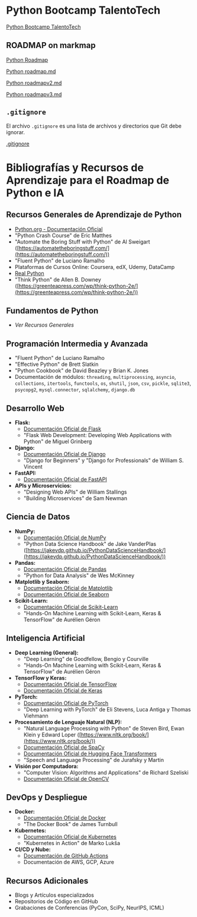 # Python Bootcamp TalentoTech

[Python Bootcamp TalentoTech](https://talentotech2.com.co/)

## ROADMAP on markmap

[Python Roadmap](https://roadmap.sh/python)

[Python roadmap.md](roadmap.md)

[Python roadmapv2.md](roadmapv2.md)

[Python roadmapv3.md](roadmapv3.md)


## `.gitignore`

El archivo `.gitignore` es una lista de archivos y directorios que Git debe ignorar.

[.gitignore](./.gitignore)


# Bibliografías y Recursos de Aprendizaje para el Roadmap de Python e IA

## Recursos Generales de Aprendizaje de Python
- [Python.org - Documentación Oficial](https://docs.python.org/3/)
- "Python Crash Course" de Eric Matthes
- "Automate the Boring Stuff with Python" de Al Sweigart ([https://automatetheboringstuff.com/](https://automatetheboringstuff.com/))
- "Fluent Python" de Luciano Ramalho
- Plataformas de Cursos Online: Coursera, edX, Udemy, DataCamp
- [Real Python](https://realpython.com/)
- "Think Python" de Allen B. Downey ([https://greenteapress.com/wp/think-python-2e/](https://greenteapress.com/wp/think-python-2e/))

## Fundamentos de Python
- *Ver Recursos Generales*

## Programación Intermedia y Avanzada
- "Fluent Python" de Luciano Ramalho
- "Effective Python" de Brett Slatkin
- "Python Cookbook" de David Beazley y Brian K. Jones
- Documentación de módulos: `threading`, `multiprocessing`, `asyncio`, `collections`, `itertools`, `functools`, `os`, `shutil`, `json`, `csv`, `pickle`, `sqlite3`, `psycopg2`, `mysql.connector`, `sqlalchemy`, `django.db`

## Desarrollo Web
- **Flask:**
  - [Documentación Oficial de Flask](https://flask.palletsprojects.com/en/3.0.x/)
  - "Flask Web Development: Developing Web Applications with Python" de Miguel Grinberg
- **Django:**
  - [Documentación Oficial de Django](https://docs.djangoproject.com/en/5.0/)
  - "Django for Beginners" y "Django for Professionals" de William S. Vincent
- **FastAPI:**
  - [Documentación Oficial de FastAPI](https://fastapi.tiangolo.com/)
- **APIs y Microservicios:**
  - "Designing Web APIs" de William Stallings
  - "Building Microservices" de Sam Newman

## Ciencia de Datos
- **NumPy:**
  - [Documentación Oficial de NumPy](https://numpy.org/doc/stable/)
  - "Python Data Science Handbook" de Jake VanderPlas ([https://jakevdp.github.io/PythonDataScienceHandbook/](https://jakevdp.github.io/PythonDataScienceHandbook/))
- **Pandas:**
  - [Documentación Oficial de Pandas](https://pandas.pydata.org/docs/)
  - "Python for Data Analysis" de Wes McKinney
- **Matplotlib y Seaborn:**
  - [Documentación Oficial de Matplotlib](https://matplotlib.org/stable/contents.html)
  - [Documentación Oficial de Seaborn](https://seaborn.pydata.org/)
- **Scikit-Learn:**
  - [Documentación Oficial de Scikit-Learn](https://scikit-learn.org/stable/user_guide.html)
  - "Hands-On Machine Learning with Scikit-Learn, Keras & TensorFlow" de Aurélien Géron

## Inteligencia Artificial
- **Deep Learning (General):**
  - "Deep Learning" de Goodfellow, Bengio y Courville
  - "Hands-On Machine Learning with Scikit-Learn, Keras & TensorFlow" de Aurélien Géron
- **TensorFlow y Keras:**
  - [Documentación Oficial de TensorFlow](https://www.tensorflow.org/api_docs)
  - [Documentación Oficial de Keras](https://keras.io/api/)
- **PyTorch:**
  - [Documentación Oficial de PyTorch](https://pytorch.org/docs/stable/index.html)
  - "Deep Learning with PyTorch" de Eli Stevens, Luca Antiga y Thomas Viehmann
- **Procesamiento de Lenguaje Natural (NLP):**
  - "Natural Language Processing with Python" de Steven Bird, Ewan Klein y Edward Loper ([https://www.nltk.org/book/](https://www.nltk.org/book/))
  - [Documentación Oficial de SpaCy](https://spacy.io/usage/)
  - [Documentación Oficial de Hugging Face Transformers](https://huggingface.co/docs/transformers/index)
  - "Speech and Language Processing" de Jurafsky y Martin
- **Visión por Computadora:**
  - "Computer Vision: Algorithms and Applications" de Richard Szeliski
  - [Documentación Oficial de OpenCV](https://docs.opencv.org/4.x/)

## DevOps y Despliegue
- **Docker:**
  - [Documentación Oficial de Docker](https://docs.docker.com/)
  - "The Docker Book" de James Turnbull
- **Kubernetes:**
  - [Documentación Oficial de Kubernetes](https://kubernetes.io/docs/home/)
  - "Kubernetes in Action" de Marko Lukša
- **CI/CD y Nube:**
  - [Documentación de GitHub Actions](https://docs.github.com/en/actions)
  - Documentación de AWS, GCP, Azure

## Recursos Adicionales
- Blogs y Artículos especializados
- Repositorios de Código en GitHub
- Grabaciones de Conferencias (PyCon, SciPy, NeurIPS, ICML)